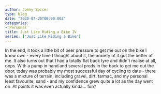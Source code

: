 ```yaml
---
author: Jonny Spicer
type: blog
date: "2020-07-20T00:00:00Z"
categories:
- Personal
title: Just Like Riding a Bike IV
series: ["Just Like Riding a Bike"]
---
```

In the end, it took a little bit of peer pressure to get me out on the bike I know own - every time I thought about it, the anxiety of it got the better of me. It also turns out that
I had a totally flat back tyre and didn't realise at all, oops. With a pump in hand and several prods in the back to get me out the door, today was probably my most successful day
of cycling to date - there was a mixture of terrain, including gravel, dirt, tarmac, and my personal least favourite, sand - and my confidence grew quite a lot as the day went on.
At points it was even actually kinda... fun?
